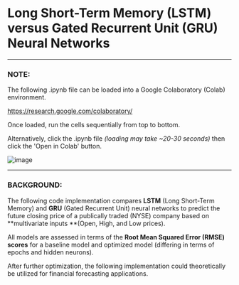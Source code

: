 # Long Short-Term Memory (LSTM) versus Gated Recurrent Unit (GRU) Neural Networks 

---

### NOTE: 

The following .ipynb file can be loaded into a Google Colaboratory (Colab) environment. 

https://research.google.com/colaboratory/

Once loaded, run the cells sequentially from top to bottom.

Alternatively, click the .ipynb file _(loading may take ~20-30 seconds)_ then click the 'Open in Colab' button.

![image](https://user-images.githubusercontent.com/17456203/170380038-98cc73e6-6472-4b7a-b9b8-1deed347396c.png)

---

### BACKGROUND: 

The following code implementation compares **LSTM** (Long Short-Term Memory) and **GRU** (Gated Recurrent Unit) neural networks to predict the future closing price of a publically traded (NYSE) company based on **multivariate inputs **(Open, High, and Low prices). 

All models are assessed in terms of the **Root Mean Squared Error (RMSE) scores** for a baseline model and optimized model (differing in terms of epochs and hidden neurons). 

After further optimization, the following implementation could theoretically be utilized for financial forecasting applications.
